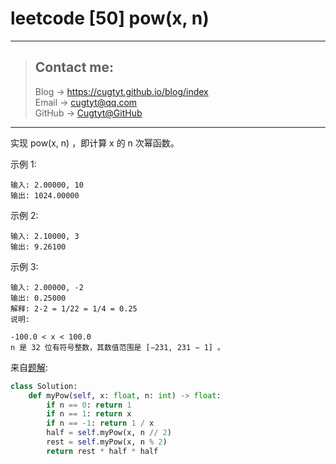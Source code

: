 # leetcode [50] pow(x, n)

---
> ## Contact me:
> Blog -> <https://cugtyt.github.io/blog/index>  
> Email -> <cugtyt@qq.com>  
> GitHub -> [Cugtyt@GitHub](https://github.com/Cugtyt)

---

实现 pow(x, n) ，即计算 x 的 n 次幂函数。

示例 1:
```
输入: 2.00000, 10
输出: 1024.00000
```

示例 2:
```
输入: 2.10000, 3
输出: 9.26100
```

示例 3:
```
输入: 2.00000, -2
输出: 0.25000
解释: 2-2 = 1/22 = 1/4 = 0.25
说明:

-100.0 < x < 100.0
n 是 32 位有符号整数，其数值范围是 [−231, 231 − 1] 。
```

来自[题解](https://leetcode-cn.com/problems/powx-n/solution/qing-xi-jian-dan-de-dan-han-shu-di-gui-wu-lei-xing/):

``` python
class Solution:
    def myPow(self, x: float, n: int) -> float:
        if n == 0: return 1
        if n == 1: return x
        if n == -1: return 1 / x
        half = self.myPow(x, n // 2)
        rest = self.myPow(x, n % 2)
        return rest * half * half
```